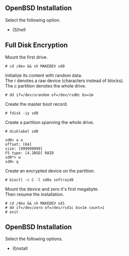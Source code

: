OpenBSD Installation
--------------------
Select the following option.

  - (S)hell

Full Disk Encryption
--------------------
Mount the first drive.

    # cd /dev && sh MAKEDEV sd0

Initialize its content with random data.  
The r denotes a raw device (characters instead of blocks).  
The c partition denotes the whole drive.

    # dd if=/dev/urandom of=/dev/rsd0c bs=1m

Create the master boot record.

    # fdisk -iy sd0

Create a partition spanning the whole drive.

    # disklabel sd0

    sd0> a a
    offset: [64]
    size: [999999999]
    FS type: [4.2BSD] RAID
    sd0*> w
    sd0> q

Create an encrypted device on the partition.

    # bioctl -c C -l sd0a softraid0

Mount the device and zero it's first megabyte.  
Then resume the installation.

    # cd /dev && sh MAKEDEV sd1
    # dd if=/dev/zero of=/dev/rsd1c bs=1m count=1
    # exit

OpenBSD Installation
--------------------
Select the following options.

  - (I)nstall
